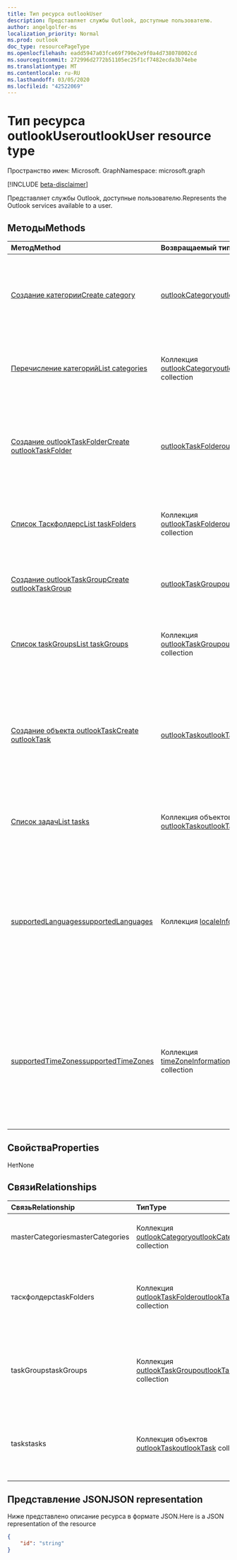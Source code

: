 ```yaml
---
title: Тип ресурса outlookUser
description: Представляет службы Outlook, доступные пользователю.
author: angelgolfer-ms
localization_priority: Normal
ms.prod: outlook
doc_type: resourcePageType
ms.openlocfilehash: eadd5947a03fce69f790e2e9f0a4d738078002cd
ms.sourcegitcommit: 272996d2772b51105ec25f1cf7482ecda3b74ebe
ms.translationtype: MT
ms.contentlocale: ru-RU
ms.lasthandoff: 03/05/2020
ms.locfileid: "42522069"
---
```

# <a name="outlookuser-resource-type"></a><span data-ttu-id="3c799-103">Тип ресурса outlookUser</span><span class="sxs-lookup"><span data-stu-id="3c799-103">outlookUser resource type</span></span>

<span data-ttu-id="3c799-104">Пространство имен: Microsoft. Graph</span><span class="sxs-lookup"><span data-stu-id="3c799-104">Namespace: microsoft.graph</span></span>

[!INCLUDE [beta-disclaimer](../../includes/beta-disclaimer.md)]

<span data-ttu-id="3c799-105">Представляет службы Outlook, доступные пользователю.</span><span class="sxs-lookup"><span data-stu-id="3c799-105">Represents the Outlook services available to a user.</span></span>


## <a name="methods"></a><span data-ttu-id="3c799-106">Методы</span><span class="sxs-lookup"><span data-stu-id="3c799-106">Methods</span></span>

| <span data-ttu-id="3c799-107">Метод</span><span class="sxs-lookup"><span data-stu-id="3c799-107">Method</span></span>           | <span data-ttu-id="3c799-108">Возвращаемый тип</span><span class="sxs-lookup"><span data-stu-id="3c799-108">Return Type</span></span>    |<span data-ttu-id="3c799-109">Описание</span><span class="sxs-lookup"><span data-stu-id="3c799-109">Description</span></span>|
|:---------------|:--------|:----------|
|[<span data-ttu-id="3c799-110">Создание категории</span><span class="sxs-lookup"><span data-stu-id="3c799-110">Create category</span></span>](../api/outlookuser-post-mastercategories.md) | [<span data-ttu-id="3c799-111">outlookCategory</span><span class="sxs-lookup"><span data-stu-id="3c799-111">outlookCategory</span></span>](outlookcategory.md) |<span data-ttu-id="3c799-112">Создание объекта **outlookCategory** в основном списке категорий пользователя.</span><span class="sxs-lookup"><span data-stu-id="3c799-112">Create an **outlookCategory** object in the user's master list of categories.</span></span>|
|[<span data-ttu-id="3c799-113">Перечисление категорий</span><span class="sxs-lookup"><span data-stu-id="3c799-113">List categories</span></span>](../api/outlookuser-list-mastercategories.md) | <span data-ttu-id="3c799-114">Коллекция [outlookCategory](outlookcategory.md)</span><span class="sxs-lookup"><span data-stu-id="3c799-114">[outlookCategory](outlookcategory.md) collection</span></span> |<span data-ttu-id="3c799-115">Получение всех категорий, определенных для пользователя.</span><span class="sxs-lookup"><span data-stu-id="3c799-115">Get all the categories that have been defined for the user.</span></span>|
|[<span data-ttu-id="3c799-116">Создание outlookTaskFolder</span><span class="sxs-lookup"><span data-stu-id="3c799-116">Create outlookTaskFolder</span></span>](../api/outlookuser-post-taskfolders.md) |[<span data-ttu-id="3c799-117">outlookTaskFolder</span><span class="sxs-lookup"><span data-stu-id="3c799-117">outlookTaskFolder</span></span>](outlooktaskfolder.md)| <span data-ttu-id="3c799-118">Создайте папку задач в группе задач по умолчанию (`My Tasks`) почтового ящика пользователя.</span><span class="sxs-lookup"><span data-stu-id="3c799-118">Create a task folder in the default task group (`My Tasks`) of the user's mailbox.</span></span>|
|[<span data-ttu-id="3c799-119">Список Таскфолдерс</span><span class="sxs-lookup"><span data-stu-id="3c799-119">List taskFolders</span></span>](../api/outlookuser-list-taskfolders.md) |<span data-ttu-id="3c799-120">Коллекция [outlookTaskFolder](outlooktaskfolder.md)</span><span class="sxs-lookup"><span data-stu-id="3c799-120">[outlookTaskFolder](outlooktaskfolder.md) collection</span></span>| <span data-ttu-id="3c799-121">Получение всех папок задач Outlook в почтовом ящике пользователя.</span><span class="sxs-lookup"><span data-stu-id="3c799-121">Get all the Outlook task folders in the user's mailbox.</span></span>|
|[<span data-ttu-id="3c799-122">Создание outlookTaskGroup</span><span class="sxs-lookup"><span data-stu-id="3c799-122">Create outlookTaskGroup</span></span>](../api/outlookuser-post-taskgroups.md) |[<span data-ttu-id="3c799-123">outlookTaskGroup</span><span class="sxs-lookup"><span data-stu-id="3c799-123">outlookTaskGroup</span></span>](outlooktaskgroup.md)| <span data-ttu-id="3c799-124">Создайте группу задач Outlook в почтовом ящике пользователя.</span><span class="sxs-lookup"><span data-stu-id="3c799-124">Create an Outlook task group in the user's mailbox.</span></span>|
|[<span data-ttu-id="3c799-125">Список taskGroups</span><span class="sxs-lookup"><span data-stu-id="3c799-125">List taskGroups</span></span>](../api/outlookuser-list-taskgroups.md) |<span data-ttu-id="3c799-126">Коллекция [outlookTaskGroup](outlooktaskgroup.md)</span><span class="sxs-lookup"><span data-stu-id="3c799-126">[outlookTaskGroup](outlooktaskgroup.md) collection</span></span>| <span data-ttu-id="3c799-127">Получение всех групп задач Outlook в почтовом ящике пользователя.</span><span class="sxs-lookup"><span data-stu-id="3c799-127">Get all the Outlook task groups in the user's mailbox.</span></span>|
|[<span data-ttu-id="3c799-128">Создание объекта outlookTask</span><span class="sxs-lookup"><span data-stu-id="3c799-128">Create outlookTask</span></span>](../api/outlookuser-post-tasks.md) |[<span data-ttu-id="3c799-129">outlookTask</span><span class="sxs-lookup"><span data-stu-id="3c799-129">outlookTask</span></span>](outlooktask.md)| <span data-ttu-id="3c799-130">Создайте задачу Outlook в группе задач по умолчанию (`My Tasks`) и папке задач по умолчанию (`Tasks`) в почтовом ящике пользователя.</span><span class="sxs-lookup"><span data-stu-id="3c799-130">Create an Outlook task in the default task group (`My Tasks`) and default task folder (`Tasks`) in the user's mailbox.</span></span>|
|[<span data-ttu-id="3c799-131">Список задач</span><span class="sxs-lookup"><span data-stu-id="3c799-131">List tasks</span></span>](../api/outlookuser-list-tasks.md) |<span data-ttu-id="3c799-132">Коллекция объектов [outlookTask](outlooktask.md)</span><span class="sxs-lookup"><span data-stu-id="3c799-132">[outlookTask](outlooktask.md) collection</span></span>| <span data-ttu-id="3c799-133">Получение всех задач Outlook в почтовом ящике пользователя.</span><span class="sxs-lookup"><span data-stu-id="3c799-133">Get all the Outlook tasks in the user's mailbox.</span></span>|
|[<span data-ttu-id="3c799-134">supportedLanguages</span><span class="sxs-lookup"><span data-stu-id="3c799-134">supportedLanguages</span></span>](../api/outlookuser-supportedlanguages.md) | <span data-ttu-id="3c799-135">Коллекция [localeInfo](localeinfo.md)</span><span class="sxs-lookup"><span data-stu-id="3c799-135">[localeInfo](localeinfo.md) collection</span></span> | <span data-ttu-id="3c799-136">Получение списка языковых стандартов и языков, который поддерживается для пользователя, в соответствии с настройкой на сервере почтовых ящиков этого пользователя.</span><span class="sxs-lookup"><span data-stu-id="3c799-136">Get the list of locales and languages that is supported for the user, as configured on the user's mailbox server.</span></span> |
|[<span data-ttu-id="3c799-137">supportedTimeZones</span><span class="sxs-lookup"><span data-stu-id="3c799-137">supportedTimeZones</span></span>](../api/outlookuser-supportedtimezones.md) | <span data-ttu-id="3c799-138">Коллекция [timeZoneInformation](timezoneinformation.md)</span><span class="sxs-lookup"><span data-stu-id="3c799-138">[timeZoneInformation](timezoneinformation.md) collection</span></span> | <span data-ttu-id="3c799-139">Получение списка часовых поясов, который поддерживается для пользователя, в соответствии с настройкой на сервере почтовых ящиков этого пользователя.</span><span class="sxs-lookup"><span data-stu-id="3c799-139">Get the list of time zones that is supported for the user, as configured on the user's mailbox server.</span></span> |


## <a name="properties"></a><span data-ttu-id="3c799-140">Свойства</span><span class="sxs-lookup"><span data-stu-id="3c799-140">Properties</span></span>
<span data-ttu-id="3c799-141">Нет</span><span class="sxs-lookup"><span data-stu-id="3c799-141">None</span></span>

## <a name="relationships"></a><span data-ttu-id="3c799-142">Связи</span><span class="sxs-lookup"><span data-stu-id="3c799-142">Relationships</span></span>
| <span data-ttu-id="3c799-143">Связь</span><span class="sxs-lookup"><span data-stu-id="3c799-143">Relationship</span></span> | <span data-ttu-id="3c799-144">Тип</span><span class="sxs-lookup"><span data-stu-id="3c799-144">Type</span></span>   |<span data-ttu-id="3c799-145">Описание</span><span class="sxs-lookup"><span data-stu-id="3c799-145">Description</span></span>|
|:---------------|:--------|:----------|
|<span data-ttu-id="3c799-146">masterCategories</span><span class="sxs-lookup"><span data-stu-id="3c799-146">masterCategories</span></span>|<span data-ttu-id="3c799-147">Коллекция [outlookCategory](../resources/outlookcategory.md)</span><span class="sxs-lookup"><span data-stu-id="3c799-147">[outlookCategory](../resources/outlookcategory.md) collection</span></span>| <span data-ttu-id="3c799-148">Список категорий, определенных для пользователя.</span><span class="sxs-lookup"><span data-stu-id="3c799-148">A list of categories defined for the user.</span></span> | 
|<span data-ttu-id="3c799-149">таскфолдерс</span><span class="sxs-lookup"><span data-stu-id="3c799-149">taskFolders</span></span>|<span data-ttu-id="3c799-150">Коллекция [outlookTaskFolder](outlooktaskfolder.md)</span><span class="sxs-lookup"><span data-stu-id="3c799-150">[outlookTaskFolder](outlooktaskfolder.md) collection</span></span>| <span data-ttu-id="3c799-151">Папки задач Outlook пользователя.</span><span class="sxs-lookup"><span data-stu-id="3c799-151">The user's Outlook task folders.</span></span> <span data-ttu-id="3c799-152">Только для чтения.</span><span class="sxs-lookup"><span data-stu-id="3c799-152">Read-only.</span></span> <span data-ttu-id="3c799-153">Допускается значение null.</span><span class="sxs-lookup"><span data-stu-id="3c799-153">Nullable.</span></span>|
|<span data-ttu-id="3c799-154">taskGroups</span><span class="sxs-lookup"><span data-stu-id="3c799-154">taskGroups</span></span>|<span data-ttu-id="3c799-155">Коллекция [outlookTaskGroup](outlooktaskgroup.md)</span><span class="sxs-lookup"><span data-stu-id="3c799-155">[outlookTaskGroup](outlooktaskgroup.md) collection</span></span>| <span data-ttu-id="3c799-156">Группы задач Outlook пользователя.</span><span class="sxs-lookup"><span data-stu-id="3c799-156">The user's Outlook task groups.</span></span> <span data-ttu-id="3c799-157">Только для чтения.</span><span class="sxs-lookup"><span data-stu-id="3c799-157">Read-only.</span></span> <span data-ttu-id="3c799-158">Допускается значение null.</span><span class="sxs-lookup"><span data-stu-id="3c799-158">Nullable.</span></span>|
|<span data-ttu-id="3c799-159">tasks</span><span class="sxs-lookup"><span data-stu-id="3c799-159">tasks</span></span>|<span data-ttu-id="3c799-160">Коллекция объектов [outlookTask](outlooktask.md)</span><span class="sxs-lookup"><span data-stu-id="3c799-160">[outlookTask](outlooktask.md) collection</span></span>| <span data-ttu-id="3c799-161">Задачи Outlook пользователя.</span><span class="sxs-lookup"><span data-stu-id="3c799-161">The user's Outlook tasks.</span></span> <span data-ttu-id="3c799-162">Только для чтения.</span><span class="sxs-lookup"><span data-stu-id="3c799-162">Read-only.</span></span> <span data-ttu-id="3c799-163">Допускается значение null.</span><span class="sxs-lookup"><span data-stu-id="3c799-163">Nullable.</span></span>|

## <a name="json-representation"></a><span data-ttu-id="3c799-164">Представление JSON</span><span class="sxs-lookup"><span data-stu-id="3c799-164">JSON representation</span></span>

<span data-ttu-id="3c799-165">Ниже представлено описание ресурса в формате JSON.</span><span class="sxs-lookup"><span data-stu-id="3c799-165">Here is a JSON representation of the resource</span></span>

<!-- {
  "blockType": "resource",
  "keyProperty": "id",
  "baseType":"microsoft.graph.entity",  
  "@odata.type": "microsoft.graph.outlookUser"
}-->
```json
{  
    "id": "string"
}

```

<!-- uuid: 8fcb5dbc-d5aa-4681-8e31-b001d5168d79
2015-10-25 14:57:30 UTC -->
<!--
{
  "type": "#page.annotation",
  "description": "outlookUser resource",
  "keywords": "",
  "section": "documentation",
  "tocPath": "",
  "suppressions": []
}
-->
